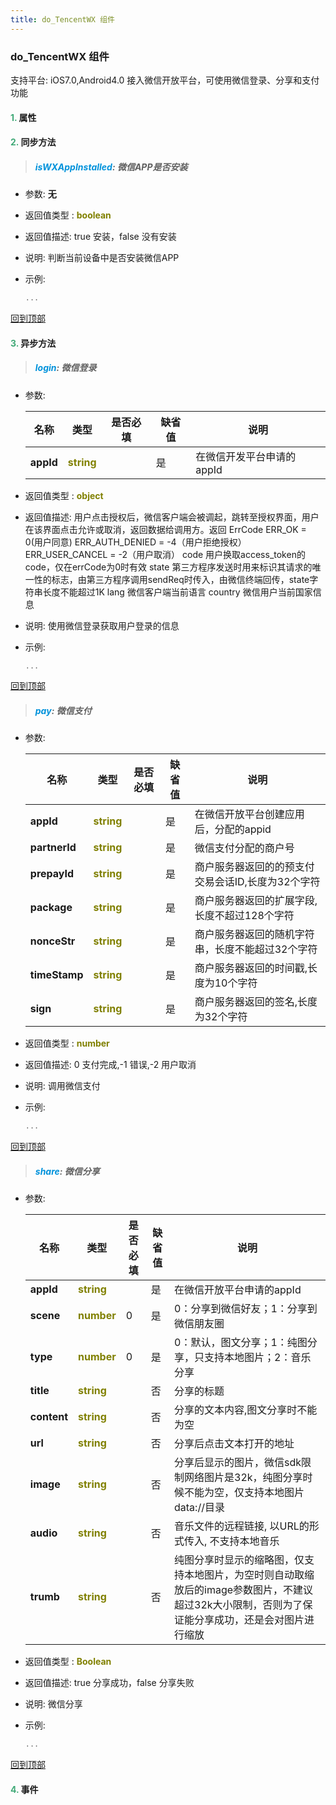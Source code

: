 ```yaml
---
title: do_TencentWX 组件
---
```


### do_TencentWX 组件

 支持平台: iOS7.0,Android4.0
 接入微信开放平台，可使用微信登录、分享和支付功能

#### <font color ='#40A977'>**1.**</font> 属性

#### <font color ='#40A977'>**2.**</font> 同步方法

>##### <font color ='#0092db'>**isWXAppInstalled**</font>: 微信APP是否安装

- 参数: **无**
- 返回值类型 : <font color ='#808000'>**boolean**</font>
- 返回值描述: true 安装，false 没有安装
- 说明: 判断当前设备中是否安装微信APP
- 示例:

  ```javascript
  ...

  ```

[回到顶部](#top)

#### <font color ='#40A977'>**3.**</font> 异步方法

>##### <font color ='#0092db'>**login**</font>: 微信登录

- 参数:

  名称 | 类型 |是否必填|缺省值|说明
  ---- |-------------  |--------------|--------|------
  **appId** |<font color ='#808000'>**string**</font> |  | 是|在微信开发平台申请的appId
- 返回值类型 : <font color ='#808000'>**object**</font>
- 返回值描述: 用户点击授权后，微信客户端会被调起，跳转至授权界面，用户在该界面点击允许或取消，返回数据给调用方。返回
ErrCode	ERR_OK = 0(用户同意)
ERR_AUTH_DENIED = -4（用户拒绝授权）
ERR_USER_CANCEL = -2（用户取消）
code	用户换取access_token的code，仅在errCode为0时有效
state	第三方程序发送时用来标识其请求的唯一性的标志，由第三方程序调用sendReq时传入，由微信终端回传，state字符串长度不能超过1K
lang	微信客户端当前语言
country	微信用户当前国家信息
- 说明: 使用微信登录获取用户登录的信息
- 示例:

  ```javascript
  ...

  ```

[回到顶部](#top)

>##### <font color ='#0092db'>**pay**</font>: 微信支付

- 参数:

  名称 | 类型 |是否必填|缺省值|说明
  ---- |-------------  |--------------|--------|------
  **appId** |<font color ='#808000'>**string**</font> |  | 是|在微信开放平台创建应用后，分配的appid
  **partnerId** |<font color ='#808000'>**string**</font> |  | 是|微信支付分配的商户号
  **prepayId** |<font color ='#808000'>**string**</font> |  | 是|商户服务器返回的的预支付交易会话ID,长度为32个字符
  **package** |<font color ='#808000'>**string**</font> |  | 是|商户服务器返回的扩展字段,长度不超过128个字符
  **nonceStr** |<font color ='#808000'>**string**</font> |  | 是|商户服务器返回的随机字符串，长度不能超过32个字符
  **timeStamp** |<font color ='#808000'>**string**</font> |  | 是|商户服务器返回的时间戳,长度为10个字符
  **sign** |<font color ='#808000'>**string**</font> |  | 是|商户服务器返回的签名,长度为32个字符
- 返回值类型 : <font color ='#808000'>**number**</font>
- 返回值描述: 0 支付完成,-1 错误,-2 用户取消
- 说明: 调用微信支付
- 示例:

  ```javascript
  ...

  ```

[回到顶部](#top)

>##### <font color ='#0092db'>**share**</font>: 微信分享

- 参数:

  名称 | 类型 |是否必填|缺省值|说明
  ---- |-------------  |--------------|--------|------
  **appId** |<font color ='#808000'>**string**</font> |  | 是|在微信开放平台申请的appId
  **scene** |<font color ='#808000'>**number**</font> | 0 | 是|0：分享到微信好友；1：分享到微信朋友圈
  **type** |<font color ='#808000'>**number**</font> | 0 | 是|0：默认，图文分享；1：纯图分享，只支持本地图片；2：音乐分享
  **title** |<font color ='#808000'>**string**</font> |  | 否|分享的标题
  **content** |<font color ='#808000'>**string**</font> |  | 否|分享的文本内容,图文分享时不能为空
  **url** |<font color ='#808000'>**string**</font> |  | 否|分享后点击文本打开的地址
  **image** |<font color ='#808000'>**string**</font> |  | 否|分享后显示的图片，微信sdk限制网络图片是32k，纯图分享时候不能为空，仅支持本地图片data://目录
  **audio** |<font color ='#808000'>**string**</font> |  | 否|音乐文件的远程链接, 以URL的形式传入, 不支持本地音乐
  **trumb** |<font color ='#808000'>**string**</font> |  | 否|纯图分享时显示的缩略图，仅支持本地图片，为空时则自动取缩放后的image参数图片，不建议超过32k大小限制，否则为了保证能分享成功，还是会对图片进行缩放
- 返回值类型 : <font color ='#808000'>**Boolean**</font>
- 返回值描述: true 分享成功，false 分享失败
- 说明: 微信分享
- 示例:

  ```javascript
  ...

  ```

[回到顶部](#top)


#### <font color ='#40A977'>**4.**</font> 事件


